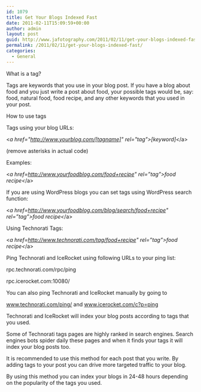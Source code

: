 ```yaml
---
id: 1079
title: Get Your Blogs Indexed Fast
date: 2011-02-11T15:09:59+00:00
author: admin
layout: post
guid: http://www.jafotography.com/2011/02/11/get-your-blogs-indexed-fast/
permalink: /2011/02/11/get-your-blogs-indexed-fast/
categories:
  - General
---
```

What is a tag?

Tags are keywords that you use in your blog post. If you have a blog about food and you just write a post about food, your possible tags would be, say: food, natural food, food recipe, and any other keywords that you used in your post.

How to use tags

Tags using your blog URLs:

<*a href="http://www.yourblog.com/[tagname]" rel="tag">[keyword]<*/a>
  
(remove asterisks in actual code)

Examples:

<*a href=http://www.yourfoodblog.com/food+recipe" rel=”tag”>food recipe<*/a>

If you are using WordPress blogs you can set tags using WordPress search function:

<*a href=http://www.yourfoodblog.com/blog/search/food+recipe" rel=”tag”>food recipe<*/a>

Using Technorati Tags:

<*a href=http://www.technorati.com/tag/food+recipe" rel=”tag”>food recipe<*/a>

Ping Technorati and IceRocket using following URLs to your ping list:

rpc.technorati.com/rpc/ping
  
rpc.icerocket.com:10080/

You can also ping Technorati and IceRocket manually by going to
  
www.technorati.com/ping/ and www.icerocket.com/c?p=ping 

Technorati and IceRocket will index your blog posts according to tags that you used.

Some of Technorati tags pages are highly ranked in search engines. Search engines bots spider daily these pages and when it finds your tags it will index your blog posts too.

It is recommended to use this method for each post that you write. By adding tags to your post you can drive more targeted traffic to your blog.

By using this method you can index your blogs in 24-48 hours depending on the popularity of the tags you used.